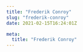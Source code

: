 ```yaml
---
title: "Frederik Conroy"
slug: "frederik-conroy"
date: 2021-02-15T16:24:01Z

meta:
  title: "Frederik Conroy"
---
```



